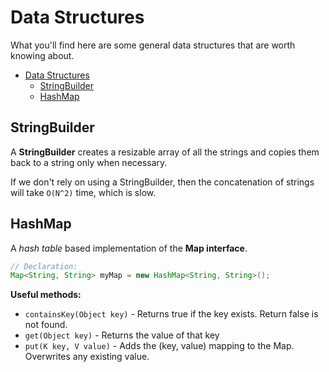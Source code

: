 # Data Structures

What you'll find here are some general data structures that are worth knowing about.

<!-- TOC -->

- [Data Structures](#data-structures)
    - [StringBuilder](#stringbuilder)
    - [HashMap](#hashmap)

<!-- /TOC -->

## StringBuilder

A **StringBuilder** creates a resizable array of all the strings and copies them back to a string only when necessary.

If we don't rely on using a StringBuilder, then the concatenation of strings will take `O(N^2)` time, which is slow.

## HashMap

A *hash table* based implementation of the **Map interface**.

```java
// Declaration:
Map<String, String> myMap = new HashMap<String, String>();
```

**Useful methods:**

- `containsKey(Object key)` - Returns true if the key exists. Return false is not found.
- `get(Object key)` - Returns the value of that key
- `put(K key, V value)` - Adds the (key, value) mapping to the Map. Overwrites any existing value.